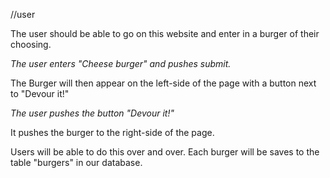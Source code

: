 //user

The user should be able to go on this website and enter in a burger of their choosing.

*The user enters "Cheese burger" and pushes submit.*

The Burger will then appear on the left-side of the page with a button next to "Devour it!"

*The user pushes the button "Devour it!"* 

It pushes the burger to the right-side of the page. 

Users will be able to do this over and over. Each burger will be saves to the table "burgers" in our database.

